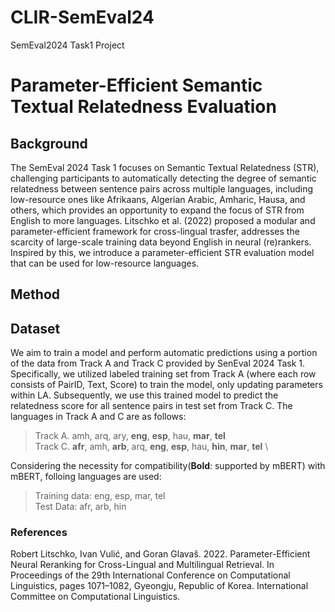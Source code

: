 # CLIR-SemEval24
SemEval2024 Task1 Project
# Parameter-Efficient Semantic Textual Relatedness Evaluation
## Background
The SemEval 2024 Task 1 focuses on Semantic Textual Relatedness (STR), challenging participants to automatically detecting the degree of semantic relatedness between sentence pairs across multiple languages, including low-resource ones like Afrikaans, Algerian Arabic, Amharic, Hausa, and others, which provides an opportunity to expand the focus of STR from English to more languages. 
Litschko et al. (2022) proposed a modular and parameter-efficient framework for cross-lingual trasfer, addresses the scarcity of large-scale training data beyond English in neural (re)rankers. Inspired by this, we introduce a parameter-efficient STR evaluation model that can be used for low-resource languages. 
## Method

## Dataset
We aim to train a model and perform automatic predictions using a portion of the data from Track A and Track C provided by SenEval 2024 Task 1. Specifically, we utilized labeled training set from Track A (where each row consists of PairID, Text, Score) to train the model, only updating parameters within LA. Subsequently, we use this trained model to predict the relatedness score for all sentence pairs in test set from Track C. The languages in Track A and C are as follows: 

>Track A. amh, arq, ary, **eng**, **esp**, hau, **mar**, **tel** \
>Track C. **afr**, amh, **arb**, arq, **eng**, **esp**, hau, **hin**, **mar**, **tel** \

Considering the necessity for compatibility(**Bold**: supported by mBERT) with mBERT, folloing languages are used:

>Training data: eng, esp, mar, tel \
>Test Data: afr, arb, hin

### References
Robert Litschko, Ivan Vulić, and Goran Glavaš. 2022. Parameter-Efficient Neural Reranking for Cross-Lingual and Multilingual Retrieval. In Proceedings of the 29th International Conference on Computational Linguistics, pages 1071–1082, Gyeongju, Republic of Korea. International Committee on Computational Linguistics.